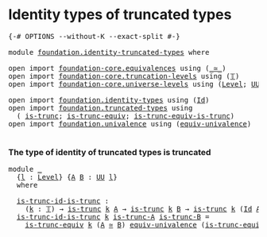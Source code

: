 # Identity types of truncated types

<pre class="Agda"><a id="46" class="Symbol">{-#</a> <a id="50" class="Keyword">OPTIONS</a> <a id="58" class="Pragma">--without-K</a> <a id="70" class="Pragma">--exact-split</a> <a id="84" class="Symbol">#-}</a>

<a id="89" class="Keyword">module</a> <a id="96" href="foundation.identity-truncated-types.html" class="Module">foundation.identity-truncated-types</a> <a id="132" class="Keyword">where</a>

<a id="139" class="Keyword">open</a> <a id="144" class="Keyword">import</a> <a id="151" href="foundation-core.equivalences.html" class="Module">foundation-core.equivalences</a> <a id="180" class="Keyword">using</a> <a id="186" class="Symbol">(</a><a id="187" href="foundation-core.equivalences.html#1607" class="Function Operator">_≃_</a><a id="190" class="Symbol">)</a>
<a id="192" class="Keyword">open</a> <a id="197" class="Keyword">import</a> <a id="204" href="foundation-core.truncation-levels.html" class="Module">foundation-core.truncation-levels</a> <a id="238" class="Keyword">using</a> <a id="244" class="Symbol">(</a><a id="245" href="foundation-core.truncation-levels.html#382" class="Datatype">𝕋</a><a id="246" class="Symbol">)</a>
<a id="248" class="Keyword">open</a> <a id="253" class="Keyword">import</a> <a id="260" href="foundation-core.universe-levels.html" class="Module">foundation-core.universe-levels</a> <a id="292" class="Keyword">using</a> <a id="298" class="Symbol">(</a><a id="299" href="Agda.Primitive.html#597" class="Postulate">Level</a><a id="304" class="Symbol">;</a> <a id="306" href="foundation-core.universe-levels.html#222" class="Primitive">UU</a><a id="308" class="Symbol">;</a> <a id="310" href="Agda.Primitive.html#810" class="Primitive Operator">_⊔_</a><a id="313" class="Symbol">)</a>

<a id="316" class="Keyword">open</a> <a id="321" class="Keyword">import</a> <a id="328" href="foundation.identity-types.html" class="Module">foundation.identity-types</a> <a id="354" class="Keyword">using</a> <a id="360" class="Symbol">(</a><a id="361" href="foundation-core.identity-types.html#1754" class="Datatype">Id</a><a id="363" class="Symbol">)</a>
<a id="365" class="Keyword">open</a> <a id="370" class="Keyword">import</a> <a id="377" href="foundation.truncated-types.html" class="Module">foundation.truncated-types</a> <a id="404" class="Keyword">using</a>
  <a id="412" class="Symbol">(</a> <a id="414" href="foundation-core.truncated-types.html#1727" class="Function">is-trunc</a><a id="422" class="Symbol">;</a> <a id="424" href="foundation-core.truncated-types.html#4377" class="Function">is-trunc-equiv</a><a id="438" class="Symbol">;</a> <a id="440" href="foundation-core.truncated-types.html#12046" class="Function">is-trunc-equiv-is-trunc</a><a id="463" class="Symbol">)</a>
<a id="465" class="Keyword">open</a> <a id="470" class="Keyword">import</a> <a id="477" href="foundation.univalence.html" class="Module">foundation.univalence</a> <a id="499" class="Keyword">using</a> <a id="505" class="Symbol">(</a><a id="506" href="foundation.univalence.html#1385" class="Function">equiv-univalence</a><a id="522" class="Symbol">)</a>

</pre>
### The type of identity of truncated types is truncated

<pre class="Agda"><a id="596" class="Keyword">module</a> <a id="603" href="foundation.identity-truncated-types.html#603" class="Module">_</a>
  <a id="607" class="Symbol">{</a><a id="608" href="foundation.identity-truncated-types.html#608" class="Bound">l</a> <a id="610" class="Symbol">:</a> <a id="612" href="Agda.Primitive.html#597" class="Postulate">Level</a><a id="617" class="Symbol">}</a> <a id="619" class="Symbol">{</a><a id="620" href="foundation.identity-truncated-types.html#620" class="Bound">A</a> <a id="622" href="foundation.identity-truncated-types.html#622" class="Bound">B</a> <a id="624" class="Symbol">:</a> <a id="626" href="foundation-core.universe-levels.html#222" class="Primitive">UU</a> <a id="629" href="foundation.identity-truncated-types.html#608" class="Bound">l</a><a id="630" class="Symbol">}</a>
  <a id="634" class="Keyword">where</a>

  <a id="643" href="foundation.identity-truncated-types.html#643" class="Function">is-trunc-id-is-trunc</a> <a id="664" class="Symbol">:</a>
    <a id="670" class="Symbol">(</a><a id="671" href="foundation.identity-truncated-types.html#671" class="Bound">k</a> <a id="673" class="Symbol">:</a> <a id="675" href="foundation-core.truncation-levels.html#382" class="Datatype">𝕋</a><a id="676" class="Symbol">)</a> <a id="678" class="Symbol">→</a> <a id="680" href="foundation-core.truncated-types.html#1727" class="Function">is-trunc</a> <a id="689" href="foundation.identity-truncated-types.html#671" class="Bound">k</a> <a id="691" href="foundation.identity-truncated-types.html#620" class="Bound">A</a> <a id="693" class="Symbol">→</a> <a id="695" href="foundation-core.truncated-types.html#1727" class="Function">is-trunc</a> <a id="704" href="foundation.identity-truncated-types.html#671" class="Bound">k</a> <a id="706" href="foundation.identity-truncated-types.html#622" class="Bound">B</a> <a id="708" class="Symbol">→</a> <a id="710" href="foundation-core.truncated-types.html#1727" class="Function">is-trunc</a> <a id="719" href="foundation.identity-truncated-types.html#671" class="Bound">k</a> <a id="721" class="Symbol">(</a><a id="722" href="foundation-core.identity-types.html#1754" class="Datatype">Id</a> <a id="725" href="foundation.identity-truncated-types.html#620" class="Bound">A</a> <a id="727" href="foundation.identity-truncated-types.html#622" class="Bound">B</a><a id="728" class="Symbol">)</a>
  <a id="732" href="foundation.identity-truncated-types.html#643" class="Function">is-trunc-id-is-trunc</a> <a id="753" href="foundation.identity-truncated-types.html#753" class="Bound">k</a> <a id="755" href="foundation.identity-truncated-types.html#755" class="Bound">is-trunc-A</a> <a id="766" href="foundation.identity-truncated-types.html#766" class="Bound">is-trunc-B</a> <a id="777" class="Symbol">=</a>
    <a id="783" href="foundation-core.truncated-types.html#4377" class="Function">is-trunc-equiv</a> <a id="798" href="foundation.identity-truncated-types.html#753" class="Bound">k</a> <a id="800" class="Symbol">(</a><a id="801" href="foundation.identity-truncated-types.html#620" class="Bound">A</a> <a id="803" href="foundation-core.equivalences.html#1607" class="Function Operator">≃</a> <a id="805" href="foundation.identity-truncated-types.html#622" class="Bound">B</a><a id="806" class="Symbol">)</a> <a id="808" href="foundation.univalence.html#1385" class="Function">equiv-univalence</a> <a id="825" class="Symbol">(</a><a id="826" href="foundation-core.truncated-types.html#12046" class="Function">is-trunc-equiv-is-trunc</a> <a id="850" href="foundation.identity-truncated-types.html#753" class="Bound">k</a> <a id="852" href="foundation.identity-truncated-types.html#755" class="Bound">is-trunc-A</a> <a id="863" href="foundation.identity-truncated-types.html#766" class="Bound">is-trunc-B</a><a id="873" class="Symbol">)</a>
</pre>
